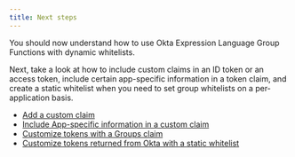```yaml
---
title: Next steps
---
```


You should now understand how to use Okta Expression Language Group Functions with dynamic whitelists.

Next, take a look at how to include custom claims in an ID token or an access token, include certain app-specific information in a token claim, and create a static whitelist when you need to set group whitelists on a per-application basis.

* [Add a custom claim](/docs/guides/customize-tokens-returned-from-okta/add-custom-claim/)
* [Include App-specific information in a custom claim](/docs/guides/customize-tokens-returned-from-okta/create-app-profile-attribute/)
* [Customize tokens with a Groups claim](/docs/guides/customize-tokens-groups-claim/)
* [Customize tokens returned from Okta with a static whitelist](/docs/guides/customize-tokens-static/)
